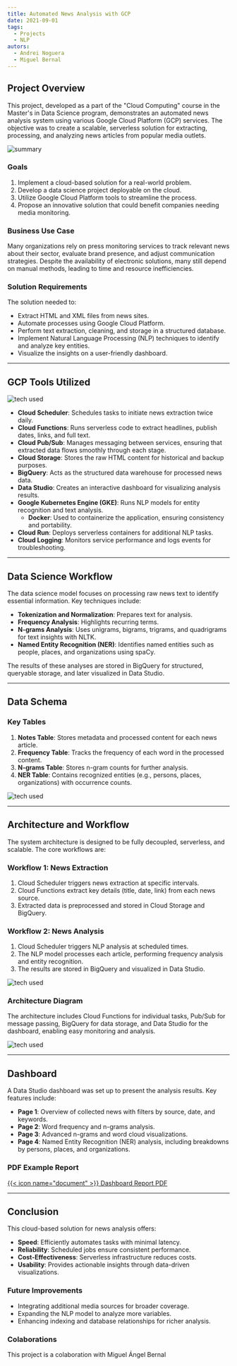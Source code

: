 ```yaml
---
title: Automated News Analysis with GCP
date: 2021-09-01
tags:
  - Projects
  - NLP
autors:
  - Andrei Noguera
  - Miguel Bernal
---
```


## Project Overview

This project, developed as a part of the "Cloud Computing" course in the Master's in Data Science program, demonstrates an automated news analysis system using various Google Cloud Platform (GCP) services. The objective was to create a scalable, serverless solution for extracting, processing, and analyzing news articles from popular media outlets.

![summary](resources/SUMMARY.png)

### Goals
1. Implement a cloud-based solution for a real-world problem.
2. Develop a data science project deployable on the cloud.
3. Utilize Google Cloud Platform tools to streamline the process.
4. Propose an innovative solution that could benefit companies needing media monitoring.

### Business Use Case
Many organizations rely on press monitoring services to track relevant news about their sector, evaluate brand presence, and adjust communication strategies. Despite the availability of electronic solutions, many still depend on manual methods, leading to time and resource inefficiencies.

### Solution Requirements
The solution needed to:
- Extract HTML and XML files from news sites.
- Automate processes using Google Cloud Platform.
- Perform text extraction, cleaning, and storage in a structured database.
- Implement Natural Language Processing (NLP) techniques to identify and analyze key entities.
- Visualize the insights on a user-friendly dashboard.

---

## GCP Tools Utilized

![tech used](resources/techs_used.png)

- **Cloud Scheduler**: Schedules tasks to initiate news extraction twice daily.
- **Cloud Functions**: Runs serverless code to extract headlines, publish dates, links, and full text.
- **Cloud Pub/Sub**: Manages messaging between services, ensuring that extracted data flows smoothly through each stage.
- **Cloud Storage**: Stores the raw HTML content for historical and backup purposes.
- **BigQuery**: Acts as the structured data warehouse for processed news data.
- **Data Studio**: Creates an interactive dashboard for visualizing analysis results.
- **Google Kubernetes Engine (GKE)**: Runs NLP models for entity recognition and text analysis. 
  - **Docker**:  Used to containerize the application, ensuring consistency and portability.
- **Cloud Run**: Deploys serverless containers for additional NLP tasks.
- **Cloud Logging**: Monitors service performance and logs events for troubleshooting.

---

## Data Science Workflow

The data science model focuses on processing raw news text to identify essential information. Key techniques include:
- **Tokenization and Normalization**: Prepares text for analysis.
- **Frequency Analysis**: Highlights recurring terms.
- **N-grams Analysis**: Uses unigrams, bigrams, trigrams, and quadrigrams for text insights with NLTK.
- **Named Entity Recognition (NER)**: Identifies named entities such as people, places, and organizations using spaCy.

The results of these analyses are stored in BigQuery for structured, queryable storage, and later visualized in Data Studio.

---

## Data Schema

### Key Tables

1. **Notes Table**: Stores metadata and processed content for each news article.
2. **Frequency Table**: Tracks the frequency of each word in the processed content.
3. **N-grams Table**: Stores n-gram counts for further analysis.
4. **NER Table**: Contains recognized entities (e.g., persons, places, organizations) with occurrence counts.

![tech used](resources/DatabaseTables.png)

---

## Architecture and Workflow

The system architecture is designed to be fully decoupled, serverless, and scalable. The core workflows are:

### Workflow 1: News Extraction
1. Cloud Scheduler triggers news extraction at specific intervals.
2. Cloud Functions extract key details (title, date, link) from each news source.
3. Extracted data is preprocessed and stored in Cloud Storage and BigQuery.

### Workflow 2: News Analysis
1. Cloud Scheduler triggers NLP analysis at scheduled times.
2. The NLP model processes each article, performing frequency analysis and entity recognition.
3. The results are stored in BigQuery and visualized in Data Studio.

![tech used](resources/ProjectFlow.png)

### Architecture Diagram
The architecture includes Cloud Functions for individual tasks, Pub/Sub for message passing, BigQuery for data storage, and Data Studio for the dashboard, enabling easy monitoring and analysis.

![tech used](resources/achitecture.png)

---

## Dashboard

A Data Studio dashboard was set up to present the analysis results. Key features include:
- **Page 1**: Overview of collected news with filters by source, date, and keywords.
- **Page 2**: Word frequency and n-grams analysis.
- **Page 3**: Advanced n-grams and word cloud visualizations.
- **Page 4**: Named Entity Recognition (NER) analysis, including breakdowns by persons, places, and organizations.

### PDF Example Report

<a href="resources/Report_Dashboard.pdf" target="blank">{{< icon name="document" >}} Dashboard Report PDF</a>

---

## Conclusion

This cloud-based solution for news analysis offers:
- **Speed**: Efficiently automates tasks with minimal latency.
- **Reliability**: Scheduled jobs ensure consistent performance.
- **Cost-Effectiveness**: Serverless infrastructure reduces costs.
- **Usability**: Provides actionable insights through data-driven visualizations.

### Future Improvements
- Integrating additional media sources for broader coverage.
- Expanding the NLP model to analyze more variables.
- Enhancing indexing and database relationships for richer analysis.

### Colaborations

This project is a colaboration with Miguel Ángel Bernal